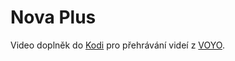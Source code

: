 # Nova Plus
Video doplněk do [Kodi](http://www.kodi.tv/) pro přehrávání videí z [VOYO](https://voyo.nova.cz/).
